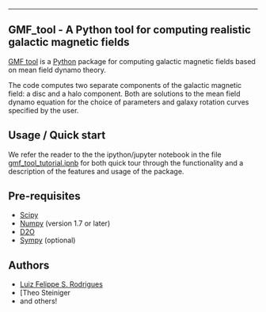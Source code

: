 ---------------------------------------------------------------------------
 GMF_tool - A Python tool for computing realistic galactic magnetic fields
---------------------------------------------------------------------------

[GMF tool](http://www.mas.ncl.ac.uk/~nlfsr/gmf_tool) is a
[Python](http://www.python.org)  package for computing galactic magnetic
fields based on mean field dynamo theory.

The code computes two separate components of the galactic magnetic
field: a disc and a halo component. Both are solutions to the mean field
dynamo equation for the choice of parameters and galaxy rotation curves
specified by the user.


## Usage / Quick start ##

We refer the reader to the the ipython/jupyter notebook in
the file [gmf_tool_tutorial.ipnb](gmf_tool_tutorial.ipynb) for
both quick tour through the functionality and a description of
the features and usage of the package.


## Pre-requisites ##

- [Scipy](http://www.scipy.org/scipylib/index.html)
- [Numpy](http://www.numpy.org) (version 1.7 or later)
- [D2O](https://gitlab.mpcdf.mpg.de/ift/D2O/tree/master)
- [Sympy](http://www.sympy.org/en/index.html) (optional)


## Authors ##

- [Luiz Felippe S. Rodrigues](http://www.mas.ncl.ac.uk/~nlfsr/)
- [Theo Steiniger
- and others!